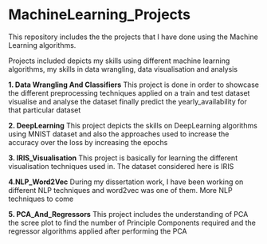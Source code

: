 # MachineLearning_Projects
This repository includes the the projects that I have done using the Machine Learning algorithms.  

Projects included depicts my skills using different machine learning algorithms, my skills in data wrangling, data visualisation and analysis

<b>1. Data Wrangling And Classifiers</b> This project is done in order to showcase the different preprocessing techniques applied on a train and test dataset visualise and analyse the dataset finally predict the yearly_availability for that particular dataset

<b>2. DeepLearning</b> This project depicts the skills on DeepLearning algorithms using MNIST dataset and also the approaches used to increase the accuracy over the loss by increasing the epochs

<b>3. IRIS_Visualisation</b> This project is basically for learning the different visualisation techniques used in. The dataset considered here is IRIS

<b>4.NLP_Word2Vec</b> During my dissertation work, I have been working on different NLP techniques and word2vec was one of them. More NLP techniques to come

<b>5. PCA_And_Regressors</b> This project includes the understanding of PCA the scree plot to find the number of Principle Components required and the regressor algorithms applied after performing the PCA
